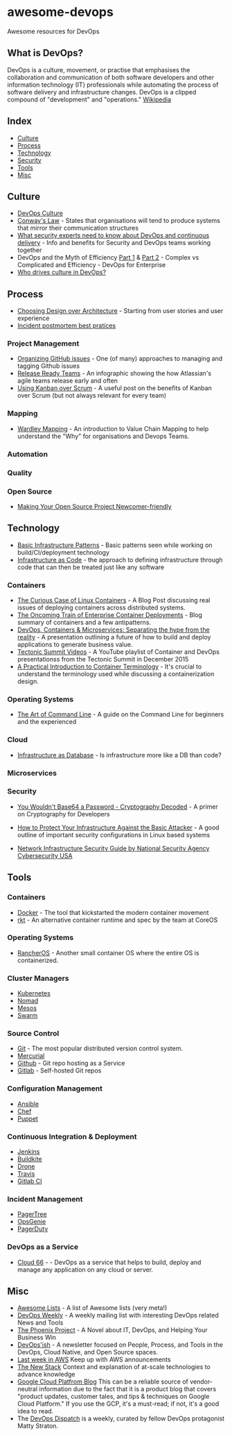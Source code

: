 # awesome-devops
Awesome resources for DevOps

What is DevOps?
---------------

DevOps is a culture, movement, or practise that emphasises the collaboration and communication of both software developers and other information technology (IT) professionals while automating the process of software delivery and infrastructure changes. DevOps is a clipped compound of "development" and "operations." 
[Wikipedia](https://en.wikipedia.org/wiki/DevOps)

Index
-----

-	[Culture](#culture)
-	[Process](#process)
-	[Technology](#technology)
-	[Security](#security)
-	[Tools](#tools)
-	[Misc](#misc)

Culture
-------

-	[DevOps Culture](https://www.atlassian.com/devops/what-is-devops/devops-culture)
-	[Conway's Law](https://en.wikipedia.org/wiki/Conway%27s_law) - States that organisations will tend to produce systems that mirror their communication structures
-	[What security experts need to know about DevOps and continuous delivery](#) - Info and benefits for Security and DevOps teams working together
-	DevOps and the Myth of Efficiency [Part 1](http://blog.christianposta.com/devops/devops-and-the-myth-of-efficiency-part-i/) & [Part 2](http://blog.christianposta.com/devops/devops-and-the-myth-of-efficiency-part-ii/) - Complex vs Complicated and Efficiency - DevOps for Enterprise
-   [Who drives culture in DevOps?](https://opensource.com/article/17/12/who-drives-culture-devops)

Process
-------

-	[Choosing Design over Architecture](https://18f.gsa.gov/2015/11/17/choose-design-over-architecture/) - Starting from user stories and user experience
-	[Incident postmortem best pratices](https://www.datadoghq.com/blog/incident-postmortem-process-best-practices//)

### Project Management

-	[Organizing GitHub issues](https://robinpowered.com/blog/best-practice-system-for-organizing-and-tagging-github-issues/) - One (of many) approaches to managing and tagging Github issues
-	[Release Ready Teams](https://www.atlassian.com/agile/release-ready-agile-teams) - An infographic showing the how Atlassian's agile teams release early and often
-	[Using Kanban over Scrum](https://medium.com/cto-school/ditching-scrum-for-kanban-the-best-decision-we-ve-made-as-a-team-cd1167014a6f#.p8a1zicwm) - A useful post on the benefits of Kanban over Scrum (but not always relevant for every team)

### Mapping

-	[Wardley Mapping](http://blog.gardeviance.org/2015/02/an-introduction-to-wardley-value-chain.html) - An introduction to Value Chain Mapping to help understand the "Why" for organisations and Devops Teams.

### Automation

### Quality

### Open Source

-	[Making Your Open Source Project Newcomer-friendly](http://manishearth.github.io/blog/2016/01/03/making-your-open-source-project-newcomer-friendly/)

Technology
----------

-	[Basic Infrastructure Patterns](https://www.thoughtworks.com/talks/infrastructure-design-patterns-xconf-eu-2017) - Basic patterns seen while working on build/CI/deployment technology
-	[Infrastructure as Code](http://martinfowler.com/bliki/InfrastructureAsCode.html) - the approach to defining infrastructure through code that can then be treated just like any software

### Containers

-	[The Curious Case of Linux Containers](https://medium.com/@sumbry/the-curious-case-of-linux-containers-328e2adc12a2#.j1hbq72im) - A Blog Post discussing real issues of deploying containers across distributed systems.
-	[The Oncoming Train of Enterprise Container Deployments](http://www.juliandunn.net/2015/12/04/the-oncoming-train-of-enterprise-container-deployments/) - Blog summary of containers and a few antipatterns.
-	[DevOps, Containers & Microservices: Separating the hype from the reality](http://www.slideshare.net/dberkholz/devops-containers-microservices-separating-the-hype-from-the-reality) - A presentation outlining a future of how to build and deploy applications to generate business value.
-	[Tectonic Summit Videos](https://www.youtube.com/playlist?list=PLlh6TqkU8kg_Eydfk1Nyt6iK7wM8v9bRA) - A YouTube playlist of Container and DevOps presentationss from the Tectonic Summit in December 2015
- [A Practical Introduction to Container Terminology](https://developers.redhat.com/blog/2018/02/22/container-terminology-practical-introduction) - It's crucial to understand the terminology used while discussing a containerization design.

### Operating Systems

-	[The Art of Command Line](https://github.com/jlevy/the-art-of-command-line) - A guide on the Command Line for beginners and the experienced

### Cloud

-	[Infrastructure as Database](https://blog.solvaria.com/infrastructure-as-code) - Is infrastructure more like a DB than code?

### Microservices

### Security

-	[You Wouldn't Base64 a Password - Cryptography Decoded](https://paragonie.com/blog/2015/08/you-wouldnt-base64-a-password-cryptography-decoded) - A primer on Cryptography for Developers
-	[How to Protect Your Infrastructure Against the Basic Attacker](https://www.mailgun.com/blog/it-and-engineering/security-guide-basic-infrastructure-security/) - A good outline of important security configurations in Linux based systems

- [Network Infrastructure
Security Guide by National Security Agency
Cybersecurity USA ](https://media.defense.gov/2022/Jun/15/2003018261/-1/-1/0/CTR_NSA_NETWORK_INFRASTRUCTURE_SECURITY_GUIDE_20220615.PDF)


Tools
-----

### Containers

-	[Docker](https://www.docker.com/) - The tool that kickstarted the modern container movement
-	[rkt](https://coreos.com/rkt/docs/latest/) - An alternative container runtime and spec by the team at CoreOS

### Operating Systems

-	[RancherOS](https://rancher.com) - Another small container OS where the entire OS is containerized.


### Cluster Managers

-	[Kubernetes](https://kubernetes.io)
-	[Nomad](https://www.nomadproject.io/)
-	[Mesos](https://mesos.apache.org/)
-	[Swarm](https://docs.docker.com/swarm/)

### Source Control

-	[Git](https://git-scm.com/) - The most popular distributed version control system.
-	[Mercurial](https://www.mercurial-scm.org/)
-	[Github](https://github.com/) - Git repo hosting as a Service
-	[Gitlab](https://about.gitlab.com/) - Self-hosted Git repos

### Configuration Management

-	[Ansible](http://www.ansible.com/)
-	[Chef](https://www.chef.io/)
-	[Puppet](https://puppetlabs.com/)


### Continuous Integration & Deployment

-	[Jenkins](https://www.jenkins.io/)
-	[Buildkite](https://buildkite.com/)
-	[Drone](https://github.com/drone)
-	[Travis](https://www.travis-ci.com/)
-	[Gitlab CI](https://about.gitlab.com/)

### Incident Management

- [PagerTree](https://pagertree.com/)
- [OpsGenie](https://www.atlassian.com/software/opsgenie)
- [PagerDuty](https://www.pagerduty.com/)

### DevOps as a Service

- [Cloud 66](https://www.cloud66.com/) - - DevOps as a service that helps to build, deploy and manage any application on any cloud or server.


Misc
----

-	[Awesome Lists](https://github.com/sindresorhus/awesome) - A list of Awesome lists (very meta!)
-	[DevOps Weekly](http://www.devopsweekly.com/) - A weekly mailing list with interesting DevOps related News and Tools
-	[The Phoenix Project](http://www.amazon.com/Phoenix-Project-DevOps-Helping-Business/dp/0988262509/ref=sr_1_1?ie=UTF8&qid=1451900824&sr=8-1&keywords=project+phoenix) - A Novel about IT, DevOps, and Helping Your Business Win
-   [DevOps'ish](https://devopsish.com/) - A newsletter focused on People, Process, and Tools in the DevOps, Cloud Native, and Open Source spaces.
-   [Last week in AWS](https://www.lastweekinaws.com/) Keep up with AWS announcements
-   [The New Stack](https://thenewstack.io/) Context and explanation of at-scale technologies to advance knowledge 
-   [Google Cloud Platfrom Blog](https://cloud.google.com/blog/products/gcp) This can be a reliable source of vendor-neutral information due to the fact that it is a product blog that covers "product updates, customer tales, and tips & techniques on Google Cloud Platform." If you use the GCP, it's a must-read; if not, it's a good idea to read.
-   The [DevOps Dispatch](https://devopsdispatch.com/) is a weekly, curated by fellow DevOps protagonist Matty Straton.

